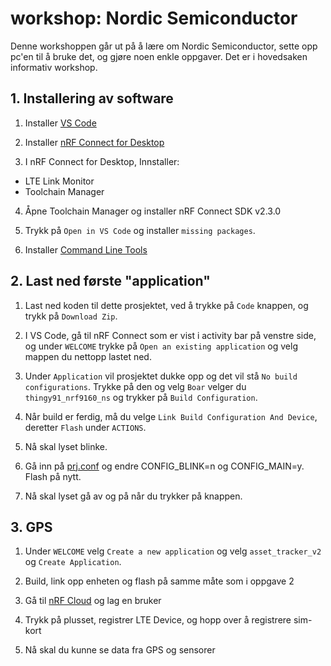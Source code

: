 # workshop: Nordic Semiconductor
Denne workshoppen går ut på å lære om Nordic Semiconductor, sette opp pc'en til å bruke det, og gjøre noen enkle oppgaver. Det er i hovedsaken informativ workshop. 

## 1. Installering av software

1. Installer [VS Code](https://code.visualstudio.com/download)

2. Installer [nRF Connect for Desktop](https://www.nordicsemi.com/Products/Development-tools/nrf-connect-for-desktop/download)
  
 3. I nRF Connect for Desktop, Innstaller:
 - LTE Link Monitor
 - Toolchain Manager 
 
 4. Åpne Toolchain Manager og installer nRF Connect SDK v2.3.0
 
 5. Trykk på `Open in VS Code` og installer `missing packages`. 
 
 6. Installer [Command Line Tools](https://www.nordicsemi.com/Products/Development-tools/nRF-Command-Line-Tools/Download#infotabs)
 
 
 ## 2. Last ned første "application"
 
 1. Last ned koden til dette prosjektet, ved å trykke på `Code` knappen, og trykk på `Download Zip`.
 
 2. I VS Code, gå til nRF Connect som er vist i activity bar på venstre side, og under `WELCOME` trykke på `Open an existing application` og velg mappen du nettopp lastet ned. 
 
 3. Under `Application` vil prosjektet dukke opp og det vil stå `No build configurations`. Trykke på den og velg `Boar` velger du `thingy91_nrf9160_ns` og trykker på `Build Configuration`. 
 
 4. Når build er ferdig, må du velge `Link Build Configuration And Device`, deretter `Flash` under `ACTIONS`. 
 
 5. Nå skal lyset blinke. 
 
 6. Gå inn på [prj.conf](https://github.com/joridho/workshop-nordic-semiconductor/blob/main/workshop-materiale/prj.conf) og endre CONFIG_BLINK=n og CONFIG_MAIN=y. Flash på nytt. 
 
 7. Nå skal lyset gå av og på når du trykker på knappen. 
 
 ## 3. GPS 
 
 1. Under `WELCOME` velg `Create a new application` og velg `asset_tracker_v2` og `Create Application`.
 
 2. Build, link opp enheten og flash på samme måte som i oppgave 2
 
 3. Gå til [nRF Cloud](https://nrfcloud.com/) og lag en bruker
 
 4. Trykk på plusset, registrer LTE Device, og hopp over å registrere sim-kort 
 
 5. Nå skal du kunne se data fra GPS og sensorer 
 
 
